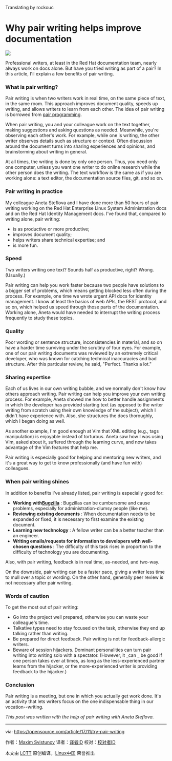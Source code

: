 Translating by rockouc


Why pair writing helps improve documentation
======
![](https://opensource.com/sites/default/files/styles/image-full-size/public/lead-images/doc-dish-lead-2.png?itok=lPO6tqPd)

Professional writers, at least in the Red Hat documentation team, nearly always work on docs alone. But have you tried writing as part of a pair? In this article, I'll explain a few benefits of pair writing.
### What is pair writing?

Pair writing is when two writers work in real time, on the same piece of text, in the same room. This approach improves document quality, speeds up writing, and allows writers to learn from each other. The idea of pair writing is borrowed from [pair programming][1].

When pair writing, you and your colleague work on the text together, making suggestions and asking questions as needed. Meanwhile, you're observing each other's work. For example, while one is writing, the other writer observes details such as structure or context. Often discussion around the document turns into sharing experiences and opinions, and brainstorming about writing in general.

At all times, the writing is done by only one person. Thus, you need only one computer, unless you want one writer to do online research while the other person does the writing. The text workflow is the same as if you are working alone: a text editor, the documentation source files, git, and so on.

### Pair writing in practice

My colleague Aneta Steflova and I have done more than 50 hours of pair writing working on the Red Hat Enterprise Linux System Administration docs and on the Red Hat Identity Management docs. I've found that, compared to writing alone, pair writing:

  * is as productive or more productive;
  * improves document quality;
  * helps writers share technical expertise; and
  * is more fun.



### Speed

Two writers writing one text? Sounds half as productive, right? Wrong. (Usually.)

Pair writing can help you work faster because two people have solutions to a bigger set of problems, which means getting blocked less often during the process. For example, one time we wrote urgent API docs for identity management. I know at least the basics of web APIs, the REST protocol, and so on, which helped us speed through those parts of the documentation. Working alone, Aneta would have needed to interrupt the writing process frequently to study these topics.

### Quality

Poor wording or sentence structure, inconsistencies in material, and so on have a harder time surviving under the scrutiny of four eyes. For example, one of our pair writing documents was reviewed by an extremely critical developer, who was known for catching technical inaccuracies and bad structure. After this particular review, he said, "Perfect. Thanks a lot."

### Sharing expertise

Each of us lives in our own writing bubble, and we normally don't know how others approach writing. Pair writing can help you improve your own writing process. For example, Aneta showed me how to better handle assignments in which the developer has provided starting text (as opposed to the writer writing from scratch using their own knowledge of the subject), which I didn't have experience with. Also, she structures the docs thoroughly, which I began doing as well.

As another example, I'm good enough at Vim that XML editing (e.g., tags manipulation) is enjoyable instead of torturous. Aneta saw how I was using Vim, asked about it, suffered through the learning curve, and now takes advantage of the Vim features that help me.

Pair writing is especially good for helping and mentoring new writers, and it's a great way to get to know professionally (and have fun with) colleagues.

### When pair writing shines

In addition to benefits I've already listed, pair writing is especially good for:

  * **Working with[Bugzilla][2]** : Bugzillas can be cumbersome and cause problems, especially for administration-clumsy people (like me).
  * **Reviewing existing documents** : When documentation needs to be expanded or fixed, it is necessary to first examine the existing document.
  * **Learning new technology** : A fellow writer can be a better teacher than an engineer.
  * **Writing emails/requests for information to developers with well-chosen questions** : The difficulty of this task rises in proportion to the difficulty of technology you are documenting.



Also, with pair writing, feedback is in real time, as-needed, and two-way.

On the downside, pair writing can be a faster pace, giving a writer less time to mull over a topic or wording. On the other hand, generally peer review is not necessary after pair writing.

### Words of caution

To get the most out of pair writing:

  * Go into the project well prepared, otherwise you can waste your colleague's time.
  * Talkative types need to stay focused on the task, otherwise they end up talking rather than writing.
  * Be prepared for direct feedback. Pair writing is not for feedback-allergic writers.
  * Beware of session hijackers. Dominant personalities can turn pair writing into writing solo with a spectator. (However, it _can _ be good if one person takes over at times, as long as the less-experienced partner learns from the hijacker, or the more-experienced writer is providing feedback to the hijacker.)



### Conclusion

Pair writing is a meeting, but one in which you actually get work done. It's an activity that lets writers focus on the one indispensable thing in our vocation--writing.

_This post was written with the help of pair writing with Aneta Steflova._

--------------------------------------------------------------------------------

via: https://opensource.com/article/17/11/try-pair-writing

作者：[Maxim Svistunov][a]
译者：[译者ID](https://github.com/译者ID)
校对：[校对者ID](https://github.com/校对者ID)

本文由 [LCTT](https://github.com/LCTT/TranslateProject) 原创编译，[Linux中国](https://linux.cn/) 荣誉推出

[a]:https://opensource.com/users/maxim-svistunov
[1]:https://developer.atlassian.com/blog/2015/05/try-pair-programming/
[2]:https://www.bugzilla.org/

